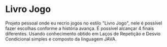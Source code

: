 # Livro Jogo 
Projeto pessoal onde eu recrio jogos no estilo "Livro Jogo", nele é possível fazer escolhas conforme a história avança. É possível alcançar 4 finais diferentes.
Usando conhecimento obtido em Laços de Repetição e Desvio Condicional simples e composto da linguagem JAVA.
